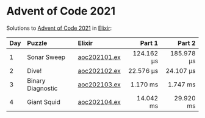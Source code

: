 # Advent of Code 2021

Solutions to [Advent of Code 2021](https://adventofcode.com/2021/) in [Elixir](https://elixir-lang.org/):

| Day  | Puzzle            | Elixir                                            |     Part 1 |     Part 2 |
| :--- | :---------------- | :------------------------------------------------ | ---------: | ---------: |
| 1    | Sonar Sweep       | [aoc202101.ex](01_sonar_sweep/aoc202101.ex)       | 124.162 µs | 185.978 µs |
| 2    | Dive!             | [aoc202102.ex](02_dive/aoc202102.ex)              |  22.576 µs |  24.107 µs |
| 3    | Binary Diagnostic | [aoc202103.ex](03_binary_diagnostic/aoc202103.ex) |   1.170 ms |   1.747 ms |
| 4    | Giant Squid       | [aoc202104.ex](04_giant_squid/aoc202104.ex)       |  14.042 ms |  29.920 ms |
